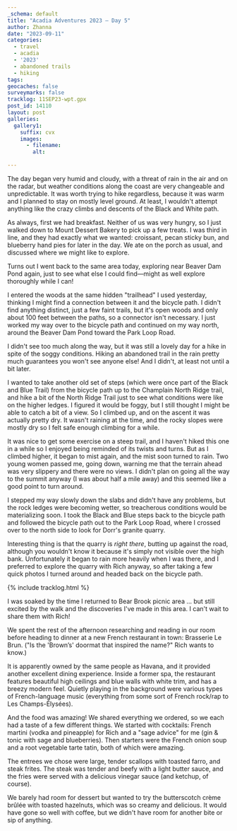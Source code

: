 ```yaml
---
_schema: default
title: "Acadia Adventures 2023 – Day 5"
author: Zhanna
date: "2023-09-11"
categories: 
  - travel
  - acadia
  - '2023'
  - abandoned trails
  - hiking
tags:
geocaches: false
surveymarks: false
tracklog: 11SEP23-wpt.gpx
post_id: 14110
layout: post
galleries:
  gallery1:
    suffix: cvx
    images:
      - filename: 
        alt:
    
---
```


The day began very humid and cloudy, with a threat of rain in the air and on the radar, but weather conditions along the coast are very changeable and unpredictable. It was worth trying to hike regardless, because it was warm and I planned to stay on mostly level ground. At least, I wouldn't attempt anything like the crazy climbs and descents of the Black and White path.

<!-- ## George Dorr's granite quarry
Write something about the quarry to start today's post
http://acadiamemorials.blogspot.com/2012/05/george-bucknam-dorr-father-of-acadia.html
https://static1.squarespace.com/static/610d5055699fb835cba4d997/t/61c190ae18b37f506225d4e3/1640075440053/An-Island-Landscape-Gardening-Culture_Betsy-Hewlett.pdf: "George Dorr owned and operated a granite quarry on property his family owned to the east of Oldfarm between Bar Harbor and Otter Cliffs."
Also check Dorr biography book -->


As always, first we had breakfast. Neither of us was very hungry, so I just walked down to Mount Dessert Bakery to pick up a few treats. I was third in line, and they had exactly what we wanted: croissant, pecan sticky bun, and blueberry hand pies for later in the day. We ate on the porch as usual, and discussed where we might like to explore.

Turns out I went back to the same area today, exploring near Beaver Dam Pond again, just to see what else I could find—might as well explore thoroughly while I can! 

I entered the woods at the same hidden "trailhead" I used yesterday, thinking I might find a connection between it and the bicycle path. I didn't find anything distinct, just a few faint trails, but it's open woods and only about 100 feet between the paths, so a connector isn't necessary. I just worked my way over to the bicycle path and continued on my way north, around the Beaver Dam Pond toward the Park Loop Road.
 
I didn't see too much along the way, but it was still a lovely day for a hike in spite of the soggy conditions. Hiking an abandoned trail in the rain pretty much guarantees you won't see anyone else! And I didn't, at least not until a bit later.

I wanted to take another old set of steps (which were once part of the Black and Blue Trail) from the bicycle path up to the Champlain North Ridge trail, and hike a bit of the North Ridge Trail just to see what conditions were like on the higher ledges. I figured it would be foggy, but I still thought I might be able to catch a bit of a view. So I climbed up, and on the ascent it was actually pretty dry. It wasn't raining at the time, and the rocky slopes were mostly dry so I felt safe enough climbing for a while.

It was nice to get some exercise on a steep trail, and I haven't hiked this one in a while so I enjoyed being reminded of its twists and turns. But as I climbed higher, it began to mist again, and the mist soon turned to rain. Two young women passed me, going down, warning me that the terrain ahead was very slippery and there were no views. I didn't plan on going all the way to the summit anyway (I was about half a mile away) and this seemed like a good point to turn around.

I stepped my way slowly down the slabs and didn't have any problems, but the rock ledges were becoming wetter, so treacherous conditions would be materializing soon. I took the Black and Blue steps back to the bicycle path and followed the bicycle path out to the Park Loop Road, where I crossed over to the north side to look for Dorr's granite quarry. 

Interesting thing is that the quarry is _right there_, butting up against the road, although you wouldn't know it because it's simply not visible over the high bank. Unfortunately it began to rain more heavily when I was there, and I preferred to explore the quarry with Rich anyway, so after taking a few quick photos I turned around and headed back on the bicycle path.

{% include tracklog.html %}

I was soaked by the time I returned to Bear Brook picnic area ... but still excited by the walk and the discoveries I've made in this area. I can't wait to share them with Rich!

We spent the rest of the afternoon researching and reading in our room before heading to dinner at a new French restaurant in town: Brasserie Le Brun. ("Is the 'Brown’s' doormat that inspired the name?" Rich wants to know.) 

It is apparently owned by the same people as Havana, and it provided another excellent dining experience. Inside a former spa, the restaurant features beautiful high ceilings and blue walls with white trim, and has a breezy modern feel. Quietly playing in the background were various types of French-language music (everything from some sort of French rock/rap to Les Champs-Élysées). 

And the food was amazing! We shared everything we ordered, so we each had a taste of a few different things. We started with cocktails: French martini (vodka and pineapple) for Rich and a "sage advice" for me (gin & tonic with sage and blueberries). Then starters were the French onion soup and a root vegetable tarte tatin, both of which were amazing. 

The entrees we chose were large, tender scallops with toasted farro, and steak frites. The steak was tender and beefy with a light butter sauce, and the fries were served with a delicious vinegar sauce (and ketchup, of course). 

We barely had room for dessert but wanted to try the butterscotch crème brûlée with toasted hazelnuts, which was so creamy and delicious. It would have gone so well with coffee, but we didn't have room for another bite or sip of anything.

